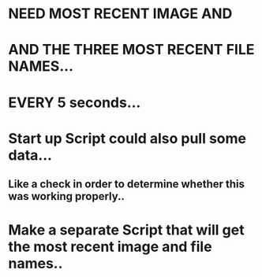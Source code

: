 # NEED MOST RECENT IMAGE AND
# AND THE THREE MOST RECENT FILE NAMES...
# EVERY 5 seconds...


# Start up Script could also pull some data...
## Like a check in order to determine whether this was working properly..

# Make a separate Script that will get the most recent image and file names..
#  